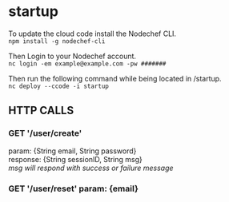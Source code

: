 # startup
To update the cloud code install the Nodechef CLI.  
`npm install -g nodechef-cli`
  
Then Login to your Nodechef account.  
`nc login -em example@example.com -pw #######`  
  
Then run the following command while being located in /startup.  
`nc deploy --ccode -i startup`
  
## **HTTP CALLS**

### GET '/user/create'  
param: {String email, String password}  
response: {String sessionID, String msg}  
*msg will respond with success or failure message*  


### GET '/user/reset' param: {email}

